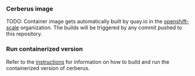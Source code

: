 ### Cerberus image
TODO: Container image gets automatically built by quay.io in the [openshift-scale](https://quay.io/organization/openshift-scale) organization. The builds will be triggered by any commit pushed to this repository.

### Run containerized version
Refer to the [instructions](https://github.com/openshift-scale/cerberus#Run-containerized-version) for information on how to build and run the containerized version of cerberus.
